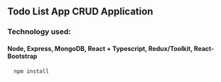 ## Todo List App CRUD Application

### Technology used:

#### Node, Express, MongoDB, React + Typescript, Redux/Toolkit, React-Bootstrap


```
  npm install
```
